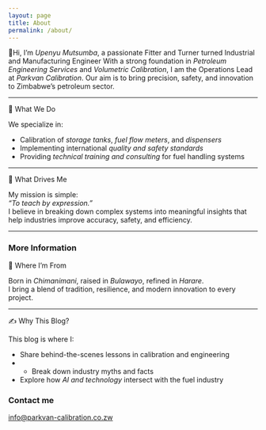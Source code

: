 ```yaml
---
layout: page
title: About
permalink: /about/
---
```

👋Hi, I’m *Upenyu Mutsumba*, a passionate Fitter and Turner turned Industrial and Manufacturing Engineer With a strong foundation in *Petroleum Engineering Services* and *Volumetric Calibration*, I am the Operations Lead at *Parkvan Calibration*. Our aim is to bring precision, safety, and innovation to Zimbabwe’s petroleum sector.

---

💼 What We Do

We specialize in:
- Calibration of *storage tanks*, *fuel flow meters*, and *dispensers*
- Implementing international *quality and safety standards*
- Providing *technical training and consulting* for fuel handling systems

---

🧠 What Drives Me

My mission is simple:  
*“To teach by expression.”*  
I believe in breaking down complex systems into meaningful insights that help industries improve accuracy, safety, and efficiency.

---

### More Information

📍 Where I’m From

Born in *Chimanimani*, raised in *Bulawayo*, refined in *Harare*.  
I bring a blend of tradition, resilience, and modern innovation to every project.

---

✍️ Why This Blog?

This blog is where I:
- Share behind-the-scenes lessons in calibration and engineering
- - Break down industry myths and facts
- Explore how *AI and technology* intersect with the fuel industry

### Contact me

[info@parkvan-calibration.co.zw](mailto:info@parkvan-calibration.co.zw)
